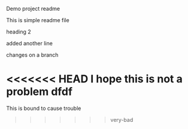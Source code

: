 Demo project readme

This is simple readme file

heading 2

added another line


changes on a branch

<<<<<<< HEAD
I hope this is not a problem
dfdf
=======
This is bound to cause trouble
>>>>>>> very-bad
